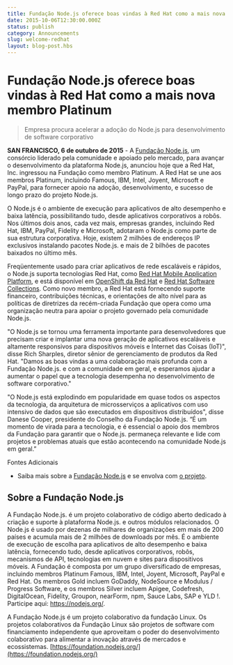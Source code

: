 ```yaml
---
title: Fundação Node.js oferece boas vindas à Red Hat como a mais nova membro Platinum
date: 2015-10-06T12:30:00.000Z
status: publish
category: Announcements
slug: welcome-redhat
layout: blog-post.hbs
---
```


# Fundação Node.js oferece boas vindas à Red Hat como a mais nova membro Platinum

> Empresa procura acelerar a adoção do Node.js para desenvolvimento de software corporativo

**SAN FRANCISCO, 6 de outubro de 2015** - A [Fundação Node.js](https://foundation.nodejs.org/), um consórcio liderado pela comunidade e apoiado pelo mercado, para avançar o desenvolvimento da plataforma Node.js, anunciou hoje que a Red Hat, Inc. ingressou na Fundação como membro Platinum. A Red Hat se une aos membros Platinum, incluindo Famous, IBM, Intel, Joyent, Microsoft e PayPal, para fornecer apoio na adoção, desenvolvimento, e sucesso de longo prazo do projeto Node.js.

O Node.js é o ambiente de execução para aplicativos de alto desempenho e baixa latência, possibilitando tudo, desde aplicativos corporativos a robôs. Nos últimos dois anos, cada vez mais, empresas grandes, incluindo Red Hat, IBM, PayPal, Fidelity e Microsoft, adotaram o Node.js como parte de sua estrutura corporativa. Hoje, existem 2 milhões de endereços IP exclusivos instalando pacotes Node.js. e mais de 2 bilhões de pacotes baixados no último mês.

Freqüentemente usado para criar aplicativos de rede escaláveis e rápidos, o Node.js suporta tecnologias Red Hat, como [Red Hat Mobile Application Platform](https://www.redhat.com/en/technologies/mobile/application-platform), e está disponível em [OpenShift da Red Hat](https://www.openshift.com/) e [Red Hat Software Collections](http://developerblog.redhat.com/tag/software-collections/). Como novo membro, a Red Hat está fornecendo suporte financeiro, contribuições técnicas, e orientações de alto nível para as políticas de diretrizes da recém-criada Fundação que opera como uma organização neutra para apoiar o projeto governado pela comunidade Node.js.

"O Node.js se tornou uma ferramenta importante para desenvolvedores que precisam criar e implantar uma nova geração de aplicativos escaláveis e altamente responsivos para dispositivos móveis e Internet das Coisas (IoT)", disse Rich Sharples, diretor sênior de gerenciamento de produtos da Red Hat. "Damos as boas vindas a uma colaboração mais profunda com a Fundação Node.js. e com a comunidade em geral, e esperamos ajudar a aumentar o papel que a tecnologia desempenha no desenvolvimento de software corporativo."

"O Node.js está explodindo em popularidade em quase todos os aspectos da tecnologia, da arquitetura de microsserviços a aplicativos com uso intensivo de dados que são executados em dispositivos distribuídos", disse Danese Cooper, presidente do Conselho da Fundação Node.js. “É um momento de virada para a tecnologia, e é essencial o apoio dos membros da Fundação para garantir que o Node.js. permaneça relevante e lide com projetos e problemas atuais que estão acontecendo na comunidade Node.js em geral.”

Fontes Adicionais

* Saiba mais sobre a [Fundação Node.js](https://foundation.nodejs.org/) e se envolva com [o projeto](https://nodejs.org/en/get-involved/).

## Sobre a Fundação Node.js

A Fundação Node.js. é um projeto colaborativo de código aberto dedicado à criação e suporte à plataforma Node.js. e outros módulos relacionados. O Node.js é usado por dezenas de milhares de organizações em mais de 200 países e acumula mais de 2 milhões de downloads por mês. É o ambiente de execução de escolha para aplicativos de alto desempenho e baixa latência, fornecendo tudo, desde aplicativos corporativos, robôs, mecanismos de API, tecnologias em nuvem e sites para dispositivos móveis. A Fundação é composta por um grupo diversificado de empresas, incluindo membros Platinum Famous, IBM, Intel, Joyent, Microsoft, PayPal e Red Hat. Os membros Gold incluem GoDaddy, NodeSource e Modulus / Progress Software, e os membros Silver incluem Apigee, Codefresh, DigitalOcean, Fidelity, Groupon, nearForm, npm, Sauce Labs, SAP e YLD !. Participe aqui: <https://nodejs.org/>.

A Fundação Node.js é um projeto colaborativo da fundação Linux. Os projetos colaborativos da Fundação Linux são projetos de software com financiamento independente que aproveitam o poder do desenvolvimento colaborativo para alimentar a inovação através de mercados e ecossistemas. [https://foundation.nodejs.org/](https://foundation.nodejs.org/)